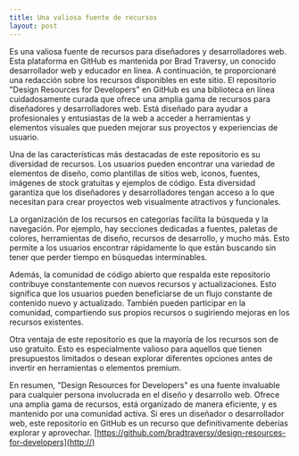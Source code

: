 ```yaml
---
title: Una valiosa fuente de recursos
layout: post
---
```


Es una valiosa fuente de recursos para diseñadores y desarrolladores web. Esta plataforma en GitHub es mantenida por Brad Traversy, un conocido desarrollador web y educador en línea. A continuación, te proporcionaré una redacción sobre los recursos disponibles en este sitio.
El repositorio "Design Resources for Developers" en GitHub es una biblioteca en línea cuidadosamente curada que ofrece una amplia gama de recursos para diseñadores y desarrolladores web. Está diseñado para ayudar a profesionales y entusiastas de la web a acceder a herramientas y elementos visuales que pueden mejorar sus proyectos y experiencias de usuario.

Una de las características más destacadas de este repositorio es su diversidad de recursos. Los usuarios pueden encontrar una variedad de elementos de diseño, como plantillas de sitios web, iconos, fuentes, imágenes de stock gratuitas y ejemplos de código. Esta diversidad garantiza que los diseñadores y desarrolladores tengan acceso a lo que necesitan para crear proyectos web visualmente atractivos y funcionales.

La organización de los recursos en categorías facilita la búsqueda y la navegación. Por ejemplo, hay secciones dedicadas a fuentes, paletas de colores, herramientas de diseño, recursos de desarrollo, y mucho más. Esto permite a los usuarios encontrar rápidamente lo que están buscando sin tener que perder tiempo en búsquedas interminables.

Además, la comunidad de código abierto que respalda este repositorio contribuye constantemente con nuevos recursos y actualizaciones. Esto significa que los usuarios pueden beneficiarse de un flujo constante de contenido nuevo y actualizado. También pueden participar en la comunidad, compartiendo sus propios recursos o sugiriendo mejoras en los recursos existentes.

Otra ventaja de este repositorio es que la mayoría de los recursos son de uso gratuito. Esto es especialmente valioso para aquellos que tienen presupuestos limitados o desean explorar diferentes opciones antes de invertir en herramientas o elementos premium.

En resumen, "Design Resources for Developers" es una fuente invaluable para cualquier persona involucrada en el diseño y desarrollo web. Ofrece una amplia gama de recursos, está organizado de manera eficiente, y es mantenido por una comunidad activa. Si eres un diseñador o desarrollador web, este repositorio en GitHub es un recurso que definitivamente deberías explorar y aprovechar.
[https://github.com/bradtraversy/design-resources-for-developers](http://)
